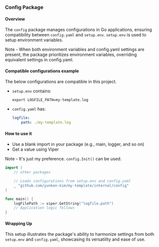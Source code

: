 ### Config Package

#### Overview
The `config` package manages configurations in Go applications,
ensuring compatibility between `config.yaml` and `setup.env`. 
`setup.env` is used to setup environment variables.

Note - When both environment variables and config.yaml settings are present,
the package prioritizes environment variables, overriding equivalent settings in config.yaml.

#### Compatible configurations example

The below configurations are compatible in this project.

- `setup.env` contains:
    ```
    export LOGFILE_PATH=my-template.log
    ```

- `config.yaml` has:
    ```yaml
    logfile:
        path: ./my-template.log
    ```

#### How to use it

- Use a blank import in your package (e.g., main, logger, and so on)
- Get a value using Viper

Note - It's just my preference. `config.Init()` can be used.

```go
import (
    // other packages

    // Loads configurations from setup.env and config.yaml
    _ "github.com/yunkon-kim/my-template/internal/config"
)

func main() {
    logFilePath := viper.GetString("logfile.path")
    // Application logic follows
}
```

#### Wrapping Up

This setup illustrates the package's ability to harmonize settings from both `setup.env` and `config.yaml`,
showcasing its versatility and ease of use.
